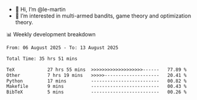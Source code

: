 - 👋 Hi, I’m @le-martin
- 👀 I’m interested in multi-armed bandits, game theory and optimization theory.
<!---- 💞️ I’m looking to collaborate on ...
- 📫 How to reach me ...-->

<!---
Tutorial for using WakaTime stats in GitHub profile: https://github.com/athul/waka-readme
-->

📊 Weekly development breakdown
<!--START_SECTION:waka-->

```txt
From: 06 August 2025 - To: 13 August 2025

Total Time: 35 hrs 51 mins

TeX            27 hrs 55 mins  >>>>>>>>>>>>>>>>>>>------   77.89 %
Other          7 hrs 19 mins   >>>>>--------------------   20.41 %
Python         17 mins         -------------------------   00.82 %
Makefile       9 mins          -------------------------   00.43 %
BibTeX         5 mins          -------------------------   00.26 %
```

<!--END_SECTION:waka-->

<!---
le-martin/le-martin is a ✨ special ✨ repository because its `README.md` (this file) appears on your GitHub profile.
You can click the Preview link to take a look at your changes.
--->
